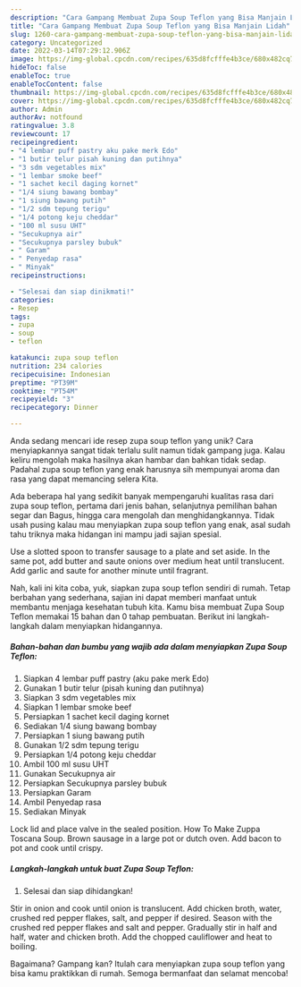 ```yaml
---
description: "Cara Gampang Membuat Zupa Soup Teflon yang Bisa Manjain Lidah"
title: "Cara Gampang Membuat Zupa Soup Teflon yang Bisa Manjain Lidah"
slug: 1260-cara-gampang-membuat-zupa-soup-teflon-yang-bisa-manjain-lidah
category: Uncategorized
date: 2022-03-14T07:29:12.906Z
image: https://img-global.cpcdn.com/recipes/635d8fcfffe4b3ce/680x482cq70/zupa-soup-teflon-foto-resep-utama.jpg
hideToc: false
enableToc: true
enableTocContent: false
thumbnail: https://img-global.cpcdn.com/recipes/635d8fcfffe4b3ce/680x482cq70/zupa-soup-teflon-foto-resep-utama.jpg
cover: https://img-global.cpcdn.com/recipes/635d8fcfffe4b3ce/680x482cq70/zupa-soup-teflon-foto-resep-utama.jpg
author: Admin
authorAv: notfound
ratingvalue: 3.8
reviewcount: 17
recipeingredient:
- "4 lembar puff pastry aku pake merk Edo"
- "1 butir telur pisah kuning dan putihnya"
- "3 sdm vegetables mix"
- "1 lembar smoke beef"
- "1 sachet kecil daging kornet"
- "1/4 siung bawang bombay"
- "1 siung bawang putih"
- "1/2 sdm tepung terigu"
- "1/4 potong keju cheddar"
- "100 ml susu UHT"
- "Secukupnya air"
- "Secukupnya parsley bubuk"
- " Garam"
- " Penyedap rasa"
- " Minyak"
recipeinstructions:

- "Selesai dan siap dinikmati!"
categories:
- Resep
tags:
- zupa
- soup
- teflon

katakunci: zupa soup teflon 
nutrition: 234 calories
recipecuisine: Indonesian
preptime: "PT39M"
cooktime: "PT54M"
recipeyield: "3"
recipecategory: Dinner

---
```





Anda sedang mencari ide resep zupa soup teflon yang unik? Cara menyiapkannya sangat tidak terlalu sulit namun tidak gampang juga. Kalau keliru mengolah maka hasilnya akan hambar dan bahkan tidak sedap. Padahal zupa soup teflon yang enak harusnya sih mempunyai aroma dan rasa yang dapat memancing selera Kita.





Ada beberapa hal yang sedikit banyak mempengaruhi kualitas rasa dari zupa soup teflon, pertama dari jenis bahan, selanjutnya pemilihan bahan segar dan Bagus, hingga cara mengolah dan menghidangkannya. Tidak usah pusing kalau mau menyiapkan zupa soup teflon yang enak,      asal sudah tahu triknya maka hidangan ini mampu jadi sajian spesial.














Use a slotted spoon to transfer sausage to a plate and set aside. In the same pot, add butter and saute onions over medium heat until translucent. Add garlic and saute for another minute until fragrant.






Nah, kali ini kita coba, yuk, siapkan zupa soup teflon sendiri di rumah. Tetap berbahan yang sederhana, sajian ini dapat memberi manfaat untuk membantu menjaga kesehatan tubuh kita. Kamu bisa membuat Zupa Soup Teflon memakai 15 bahan dan 0 tahap pembuatan. Berikut ini langkah-langkah dalam menyiapkan hidangannya.

<!--inarticleads1-->

##### Bahan-bahan dan bumbu yang wajib ada dalam menyiapkan Zupa Soup Teflon:

1. Siapkan 4 lembar puff pastry (aku pake merk Edo)
1. Gunakan 1 butir telur (pisah kuning dan putihnya)
1. Siapkan 3 sdm vegetables mix
1. Siapkan 1 lembar smoke beef
1. Persiapkan 1 sachet kecil daging kornet
1. Sediakan 1/4 siung bawang bombay
1. Persiapkan 1 siung bawang putih
1. Gunakan 1/2 sdm tepung terigu
1. Persiapkan 1/4 potong keju cheddar
1. Ambil 100 ml susu UHT
1. Gunakan Secukupnya air
1. Persiapkan Secukupnya parsley bubuk
1. Persiapkan  Garam
1. Ambil  Penyedap rasa
1. Sediakan  Minyak


Lock lid and place valve in the sealed position. How To Make Zuppa Toscana Soup. Brown sausage in a large pot or dutch oven. Add bacon to pot and cook until crispy. 

<!--inarticleads2-->

##### Langkah-langkah untuk buat Zupa Soup Teflon:


1. Selesai dan siap dihidangkan!

Stir in onion and cook until onion is translucent. Add chicken broth, water, crushed red pepper flakes, salt, and pepper if desired. Season with the crushed red pepper flakes and salt and pepper. Gradually stir in half and half, water and chicken broth. Add the chopped cauliflower and heat to boiling. 

Bagaimana? Gampang kan? Itulah cara menyiapkan zupa soup teflon yang bisa kamu praktikkan di rumah. Semoga bermanfaat dan selamat mencoba!
